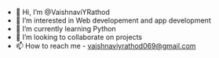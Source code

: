 - 👋 Hi, I’m @VaishnaviYRathod
- 👀 I’m interested in Web developement and app development 
- 🌱 I’m currently learning  Python
- 💞️ I’m looking to collaborate on projects
- 📫 How to reach me - vaishnaviyrathod069@gmail.com

<!---
VaishnaviYRathod/VaishnaviYRathod is a ✨ special ✨ repository because its `README.md` (this file) appears on your GitHub profile.
You can click the Preview link to take a look at your changes.
--->
